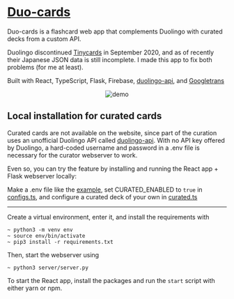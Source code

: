 # [Duo-cards](https://feefs.me/duo-cards)
Duo-cards is a flashcard web app that complements Duolingo with curated decks from a custom API.

Duolingo discontinued [Tinycards](https://support.duolingo.com/hc/en-us/articles/360043909772-UPDATE-Tinycards-Announcement) in September 2020, and as of recently their Japanese JSON data is still incomplete. I made this app to fix both problems (for me at least).

Built with React, TypeScript, Flask, Firebase, [duolingo-api](https://github.com/KartikTalwar/Duolingo), and [Googletrans](https://github.com/ssut/py-googletrans)

<p align="center">
    <img src="demo.gif" alt="demo">
<p>

## Local installation for curated cards
Curated cards are not available on the website, since part of the curation uses an unofficial Duolingo API called [duolingo-api](https://github.com/KartikTalwar/Duolingo). With no API key offered by Duolingo, a hard-coded username and password in a .env file is necessary for the curator webserver to work.

Even so, you can try the feature by installing and running the React app + Flask webserver locally:

Make a .env file like the [example](.env.example), set CURATED_ENABLED to `true` in [configs.ts](src/ts/configs.ts), and configure a curated deck of your own in [curated.ts](src/ts/curated.ts)

---

Create a virtual environment, enter it, and install the requirements with
```
~ python3 -m venv env
~ source env/bin/activate
~ pip3 install -r requirements.txt
```
Then, start the webserver using
```
~ python3 server/server.py
```
To start the React app, install the packages and run the `start` script with either yarn or npm.
